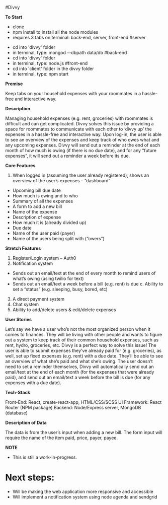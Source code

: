 #Divvy

**To Start**
- clone
- npm install to install all the node modules
- requires 3 tabs on terminal: back-end, server, front-end
#server
* cd into 'divvy' folder
* in terminal, type: mongod --dbpath data/db
#back-end
* cd into 'divvy' folder
* in terminal, type: node.js
#front-end
* cd into 'client' folder in the divvy folder
* in terminal, type: npm start


**Premise**

Keep tabs on your household expenses with your roommates in a hassle-free and interactive way.  

**Description**

Managing household expenses (e.g. rent, groceries) with roommates is difficult and can get complicated. Divvy solves this issue by providing a space for roommates to communicate with each other to ‘divvy up’ the expenses in a hassle-free and interactive way. Upon log-in, the user is able to see an overview of the expenses and keep track of who owes what and any upcoming expenses. Divvy will send out a reminder at the end of each month of how much is owing (if there is no due date), and for any “future expenses”, it will send out a reminder a week before its due.

**Core Features**

1)	When logged in (assuming the user already registered), shows an overview of the user’s expenses – “dashboard”
- Upcoming bill due date
- How much is owing and to who 
- Summary of all the expenses
- A form to add a new bill 
- Name of the expense
- Description of expense
- How much it is (already divided up)
- Due date 
- Name of the user paid (payer)
- Name of the users being split with (“owers”)

**Stretch Features**

1)	Register/Login system – Auth0
2)	Notification system 
- Sends out an email/text at the end of every month to remind users of what’s owing (using twilio for text)
- Sends out an email/text a week before a bill (e.g. rent) is due 
c.	Ability to set a “status” (e.g. sleeping, busy, bored, etc)
3)	A direct payment system
4)	Chat system
5)	Ability to add/delete users & edit/delete expenses


**User Stories**

Let’s say we have a user who’s not the most organized person when it comes to finances. They will be living with other people and wants to figure out a system to keep track of their common household expenses, such as rent, hydro, groceries, etc. Divvy is a perfect way to solve this issue!  The user is able to submit expenses they’ve already paid for (e.g. groceries), as well, set up fixed expenses (e.g. rent) with a due date. They’ll be able to see an overview of what she’s paid and what she’s owing. The user doesn’t need to set a reminder themselves, Divvy will automatically send out an email/text at the end of each month (for the expenses that were already paid), and send out an email/text a week before the bill is due (for any expenses with a due date).


**Tech-Stack**

Front-End: React, create-react-app, HTML/CSS/SCSS
UI Framework: React Router (NPM package)
Backend: Node/Express server, MongoDB (database)

**Description of Data**

The data is from the user’s input when adding a new bill. The form input will require the name of the item paid, price, payer, payee. 


**NOTE**
- This is still a work-in-progress. 
# Next steps:
- Will be making the web application more responsive and accessible
- Will implement a notification system using node agenda and sendgrid
